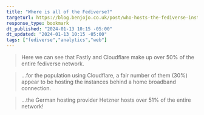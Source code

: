 ```yaml
---
title: "Where is all of the Fediverse?"
targeturl: https://blog.benjojo.co.uk/post/who-hosts-the-fediverse-instances 
response_type: bookmark
dt_published: "2024-01-13 10:15 -05:00"
dt_updated: "2024-01-13 10:15 -05:00"
tags: ["fediverse","analytics","web"]
---
```


> Here we can see that Fastly and Cloudflare make up over 50% of the entire fediverse network.

> ...for the population using Cloudflare, a fair number of them (30%) appear to be hosting the instances behind a home broadband connection.

> ...the German hosting provider Hetzner hosts over 51% of the entire network!
